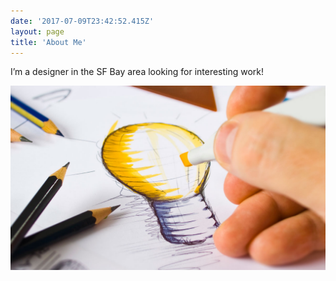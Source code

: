 ```yaml
---
date: '2017-07-09T23:42:52.415Z'
layout: page
title: 'About Me'
---
```

I’m a designer in the SF Bay area looking for interesting work!

![](./images/5f8b5580-5b86-4665-92bf-4748b4b0cc07.jpg)